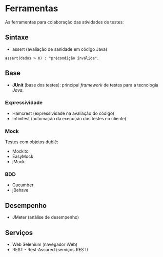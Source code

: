 # Ferramentas
As ferramentas para colaboração das atividades de testes:

## Sintaxe
* assert (avaliação de sanidade em código Java)

```
assert(dados > 0) : "précondição inválida";
```

## Base
* **JUnit** (base dos testes): principal *framework* de testes para a tecnologia *Java*.

### Expressividade
* Hamcrest (expressividade na avaliação do código)
* Infinitest (automação da execução dos testes no cliente)

### Mock
Testes com objetos dublê:
* Mockito
* EasyMock
* jMock

### BDD
* Cucumber
* jBehave

## Desempenho
* JMeter (análise de desempenho)

## Serviços
* Web Selenium (navegador Web)
* REST - Rest-Assured (serviços REST)
